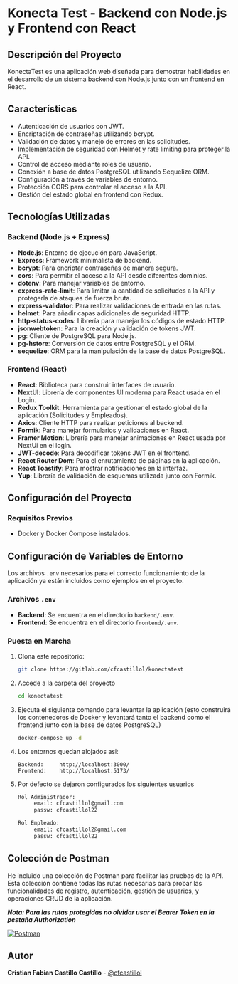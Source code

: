 # Konecta Test - Backend con Node.js y Frontend con React

## Descripción del Proyecto

KonectaTest es una aplicación web diseñada para demostrar habilidades en el desarrollo de un sistema backend con Node.js junto con un frontend en React.

## Características

- Autenticación de usuarios con JWT.
- Encriptación de contraseñas utilizando bcrypt.
- Validación de datos y manejo de errores en las solicitudes.
- Implementación de seguridad con Helmet y rate limiting para proteger la API.
- Control de acceso mediante roles de usuario.
- Conexión a base de datos PostgreSQL utilizando Sequelize ORM.
- Configuración a través de variables de entorno.
- Protección CORS para controlar el acceso a la API.
- Gestión del estado global en frontend con Redux.

## Tecnologías Utilizadas

### Backend (Node.js + Express)

- **Node.js**: Entorno de ejecución para JavaScript.
- **Express**: Framework minimalista de backend.
- **bcrypt**: Para encriptar contraseñas de manera segura.
- **cors**: Para permitir el acceso a la API desde diferentes dominios.
- **dotenv**: Para manejar variables de entorno.
- **express-rate-limit**: Para limitar la cantidad de solicitudes a la API y protegerla de ataques de fuerza bruta.
- **express-validator**: Para realizar validaciones de entrada en las rutas.
- **helmet**: Para añadir capas adicionales de seguridad HTTP.
- **http-status-codes**: Librería para manejar los códigos de estado HTTP.
- **jsonwebtoken**: Para la creación y validación de tokens JWT.
- **pg**: Cliente de PostgreSQL para Node.js.
- **pg-hstore**: Conversión de datos entre PostgreSQL y el ORM.
- **sequelize**: ORM para la manipulación de la base de datos PostgreSQL.

### Frontend (React)

- **React**: Biblioteca para construir interfaces de usuario.
- **NextUI**: Librería de componentes UI moderna para React usada en el Login.
- **Redux Toolkit**: Herramienta para gestionar el estado global de la aplicación (Solicitudes y Empleados).
- **Axios**: Cliente HTTP para realizar peticiones al backend.
- **Formik**: Para manejar formularios y validaciones en React.
- **Framer Motion**: Librería para manejar animaciones en React usada por NextUi en el login.
- **JWT-decode**: Para decodificar tokens JWT en el frontend.
- **React Router Dom**: Para el enrutamiento de páginas en la aplicación.
- **React Toastify**: Para mostrar notificaciones en la interfaz.
- **Yup**: Librería de validación de esquemas utilizada junto con Formik.

## Configuración del Proyecto

### Requisitos Previos

- Docker y Docker Compose instalados.

## Configuración de Variables de Entorno

Los archivos `.env` necesarios para el correcto funcionamiento de la aplicación ya están incluidos como ejemplos en el proyecto.

### Archivos `.env`

- **Backend**: Se encuentra en el directorio `backend/.env`.
- **Frontend**: Se encuentra en el directorio `frontend/.env`.

### Puesta en Marcha

1. Clona este repositorio:

   ```bash
   git clone https://gitlab.com/cfcastillol/konectatest
   ```

2. Accede a la carpeta del proyecto

   ```bash
   cd konectatest
   ```

3. Ejecuta el siguiente comando para levantar la aplicación (esto construirá los contenedores de Docker y levantará tanto el backend como el frontend junto con la base de datos PostgreSQL)

   ```bash
   docker-compose up -d
   ```

4. Los entornos quedan alojados asi:
   ```
   Backend:     http://localhost:3000/
   Frontend:    http://localhost:5173/
   ```
5. Por defecto se dejaron configurados los siguientes usuarios

   ```bash
   Rol Administrador:
        email: cfcastillol@gmail.com
        passw: cfcastillol22

   Rol Empleado:
        email: cfcastillol2@gmail.com
        passw: cfcastillol22
   ```

## Colección de Postman

He incluido una colección de Postman para facilitar las pruebas de la API. Esta colección contiene todas las rutas necesarias para probar las funcionalidades de registro, autenticación, gestión de usuarios, y operaciones CRUD de la aplicación.

**_Nota: Para las rutas protegidas no olvidar usar el Bearer Token en la pestaña Authorization_**

[![Postman](https://img.shields.io/badge/Postman-FF6C37?style=for-the-badge&logo=postman&logoColor=white)](https://documenter.getpostman.com/view/13666984/2sAXjSyoYb#fec9b927-d906-412a-8722-6ed9e57a0cb8)

## Autor

**Cristian Fabian Castillo Castillo** - [@cfcastillol](https://gitlab.com/cfcastillol)

